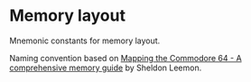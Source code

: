 # Memory layout

Mnemonic constants for memory layout.

Naming convention based on [Mapping the Commodore 64 - A comprehensive memory guide](https://doc.lagout.org/science/0_Computer%20Science/9_Others/Compute/Compute%27s_Mapping_the_Commodore_64.pdf) by Sheldon Leemon.
